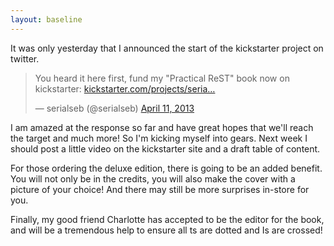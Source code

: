 ```yaml
---
layout: baseline
---
```

It was only yesterday that I announced the start of the kickstarter project on twitter.
<blockquote class="twitter-tweet"><p>You heard it here first, fund my "Practical ReST" book now on kickstarter: <a href="http://t.co/uaLqkDER4W" title="http://www.kickstarter.com/projects/serialseb/practical-rest-building-hypermedia-systems">kickstarter.com/projects/seria…</a></p>&mdash; serialseb (@serialseb) <a href="https://twitter.com/serialseb/status/322387173150183425">April 11, 2013</a></blockquote>
<script async="async" src="//platform.twitter.com/widgets.js" charset="utf-8"><!----></script>

I am amazed at the response so far and have great hopes that we'll reach the target and much more! So I'm kicking
myself into gears. Next week I should post a little video on the kickstarter site and a draft table of content.

For those ordering the deluxe edition, there is going to be an added benefit. You will not only be in the credits,
you will also make the cover with a picture of your choice! And there may still be more surprises in-store for you.

Finally, my good friend Charlotte has accepted to be the editor for the book, and will be a tremendous help to ensure
all ts are dotted and Is are crossed!